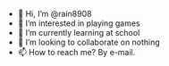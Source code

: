 - 👋 Hi, I’m @rain8908
- 👀 I’m interested in playing games
- 🌱 I’m currently learning at school
- 💞️ I’m looking to collaborate on nothing
- 📫 How to reach me? By e-mail.

<!---
rain8908/rain8908 is a ✨ special ✨ repository because its `README.md` (this file) appears on your GitHub profile.
You can click the Preview link to take a look at your changes.
--->

